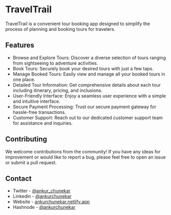 # TravelTrail

TravelTrail is a convenient tour booking app designed to simplify the process of planning and booking tours for travelers.

## Features

- Browse and Explore Tours: Discover a diverse selection of tours ranging from sightseeing to adventure activities.
- Book Tours: Securely book your desired tours with just a few taps.
- Manage Booked Tours: Easily view and manage all your booked tours in one place.
- Detailed Tour Information: Get comprehensive details about each tour including itinerary, pricing, and inclusions.
- User-Friendly Interface: Enjoy a seamless user experience with a simple and intuitive interface.
- Secure Payment Processing: Trust our secure payment gateway for hassle-free transactions.
- Customer Support: Reach out to our dedicated customer support team for assistance and inquiries.

## Contributing

We welcome contributions from the community! If you have any ideas for improvement or would like to report a bug, please feel free to open an issue or submit a pull request.

## Contact

- Twitter - [@ankur_chunekar](https://twitter.com/ankur_chunekar)
- Linkedin - [@ankurchunekar](https://www.linkedin.com/in/ankurchunekar/)
- Website - [ankurchunekar.netlify.app](https://ankurchunekar.netlify.app/)
- Hashnode - [@ankurchunekar](https://ankurchunekar.hashnode.dev/)

